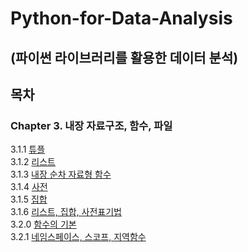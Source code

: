 # Python-for-Data-Analysis
## (파이썬 라이브러리를 활용한 데이터 분석)


## 목차
### Chapter 3. 내장 자료구조, 함수, 파일
3.1.1 [튜플](https://github.com/Kyun2da/Python-for-Data-Analysis/blob/master/3.1.1%ED%8A%9C%ED%94%8C.md#311-%ED%8A%9C%ED%94%8C)  
3.1.2 [리스트](https://github.com/Kyun2da/Python-for-Data-Analysis/blob/master/%EB%A6%AC%EC%8A%A4%ED%8A%B8.md#%EB%A6%AC%EC%8A%A4%ED%8A%B8)  
3.1.3 [내장 순차 자료형 함수](https://github.com/Kyun2da/Python-for-Data-Analysis/blob/master/%EB%82%B4%EC%9E%A5%20%EC%88%9C%EC%B0%A8%20%EC%9E%90%EB%A3%8C%ED%98%95%20%ED%95%A8%EC%88%98.md#313-%EB%82%B4%EC%9E%A5-%EC%88%9C%EC%B0%A8-%EC%9E%90%EB%A3%8C%ED%98%95-%ED%95%A8%EC%88%98)  
3.1.4 [사전](https://github.com/Kyun2da/Python-for-Data-Analysis/blob/master/%EC%82%AC%EC%A0%84.md#314-%EC%82%AC%EC%A0%84)  
3.1.5 [집합](https://github.com/Kyun2da/Python-for-Data-Analysis/blob/master/%EC%A7%91%ED%95%A9.md#315-%EC%A7%91%ED%95%A9)  
3.1.6 [리스트, 집합, 사전표기법](https://github.com/Kyun2da/Python-for-Data-Analysis/blob/master/%EB%A6%AC%EC%8A%A4%ED%8A%B8,%EC%A7%91%ED%95%A9,%EC%82%AC%EC%A0%84%ED%91%9C%EA%B8%B0%EB%B2%95.md#316-%EB%A6%AC%EC%8A%A4%ED%8A%B8-%EC%A7%91%ED%95%A9-%EC%82%AC%EC%A0%84%ED%91%9C%EA%B8%B0%EB%B2%95)  
3.2.0 [함수의 기본](https://github.com/Kyun2da/Python-for-Data-Analysis/blob/master/3.2.0.md#%ED%95%A8%EC%88%98%EC%9D%98-%EA%B8%B0%EB%B3%B8)  
3.2.1 [네임스페이스, 스코프, 지역함수](https://github.com/Kyun2da/Python-for-Data-Analysis/blob/master/3.2.1.md#321-%EB%84%A4%EC%9E%84%EC%8A%A4%ED%8E%98%EC%9D%B4%EC%8A%A4-%EC%8A%A4%EC%BD%94%ED%94%84-%EC%A7%80%EC%97%AD%ED%95%A8%EC%88%98)  

